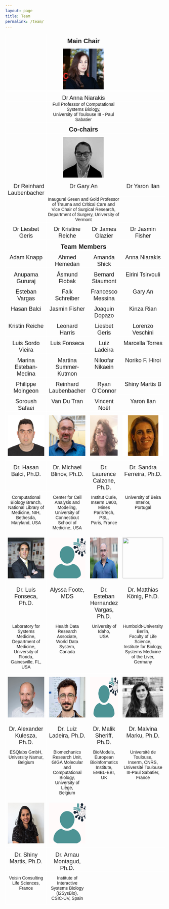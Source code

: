 ```yaml
---
layout: page
title: Team
permalink: /team/
---
```


<style type="text/css">
.tg  {border-collapse:collapse;border-spacing:0;}
.tg td{border-color:black;border-style:solid;border-width:1px;font-family:Arial, sans-serif;font-size:14px;
  overflow:hidden;padding:11px 7px;word-break:normal;}
.tg th{border-color:black;border-style:solid;border-width:1px;font-family:Arial, sans-serif;font-size:14px;
  font-weight:normal;overflow:hidden;padding:11px 7px;word-break:normal;}
.tg .tg-hk1e{border-color:#ffffff;font-family:Arial, Helvetica, sans-serif !important;font-size:14px;text-align:left;
  vertical-align:top;padding:0}
.tg .tg-7t95{border-color:#ffffff;font-family:Arial, Helvetica, sans-serif !important;font-size:20px;font-weight:bold;
  text-align:center;vertical-align:center;padding-bottom:0px}
.tg .tg-7t96{border-color:#ffffff;font-family:Arial, Helvetica, sans-serif !important;font-size:18px;font-weight:bold;
  text-align:center;vertical-align:top;padding-bottom:0}
.tg .tg-8zks{border-color:#ffffff;font-family:Arial, Helvetica, sans-serif !important;font-size:14px;text-align:center;
  vertical-align:top;padding:0}
.tg .tg-zv4m{border-color:#ffffff;text-align:left;vertical-align:top}
.tg .tg-21ns{border-color:#ffffff;font-family:Arial, Helvetica, sans-serif !important;font-size:18px;text-align:center;
  vertical-align:top;padding-bottom:0px}
.tg .tg-9tkx{border-color:#ffffff;font-family:Arial, Helvetica, sans-serif !important;font-size:18px;text-align:right;
  vertical-align:top;padding-bottom:0px}
.tg .tg-b420{border-color:#ffffff;font-size:18px;text-align:center;vertical-align:top;padding-bottom:0px}
</style>
<table class="tg"><thead>
  <tr>
    <th class="tg-21ns"></th>
    <th class="tg-7t95" colspan="2">Main Chair</th>
    <th class="tg-21ns"></th>
  </tr></thead>
<tbody>
  <tr>
    <td class="tg-zv4m"></td>
    <td class="tg-7t96" colspan="2"><img src='./images/photos/Anna-Niarakis.png' width="128" height="128"></td>
    <td class="tg-zv4m"></td>
  </tr>
  <tr>
    <td class="tg-21ns"></td>
    <td class="tg-21ns" colspan="2">Dr Anna Niarakis</td>
    <td class="tg-21ns"></td>
  </tr>
  <tr>
    <td class="tg-zv4m"></td>
    <td class="tg-8zks" colspan="2">Full Professor of Computational Systems Biology,<br>University of Toulouse III - Paul Sabatier</td>
    <td class="tg-zv4m"></td>
  </tr>
  <tr>
    <td class="tg-21ns"></td>
    <td class="tg-7t95" colspan="2"><span style="font-weight:bold">Co-chairs</span></td>
    <td class="tg-21ns"></td>
  </tr>
  <tr>
    <td class="tg-zv4m"></td>
    <td class="tg-7t96" colspan="2"><img src='./images/photos/Gary-An.jpg' width="128" height="128"></td>
    <td class="tg-zv4m"></td>
  </tr>
  <tr>
    <td class="tg-9tkx">Dr Reinhard Laubenbacher</td>
    <td class="tg-21ns" colspan="2"><span style="font-weight:400;font-style:normal">Dr Gary An</span></td>
    <td class="tg-21ns"><span style="font-weight:400;font-style:normal">Dr Yaron Ilan</span></td>
  </tr>
  <tr>
    <td class="tg-zv4m"></td>
    <td class="tg-8zks" colspan="2">
Inaugural Green and Gold Professor<br>of Trauma and Critical Care and<br>Vice Chair of Surgical Research,<br>Department of Surgery, University of Vermont </td>
    <td class="tg-zv4m"></td>
  </tr>
  <tr>
   <td class="tg-21ns"><span style="font-weight:400;font-style:normal">Dr Liesbet Geris</span></td>
    <td class="tg-21ns"><span style="font-weight:400;font-style:normal">Dr Kristine Reiche</span></td>
    <td class="tg-21ns"><span style="font-weight:400;font-style:normal">Dr James Glazier</span></td>
    <td class="tg-21ns"><span style="font-weight:400;font-style:normal">Dr Jasmin Fisher</span></td>
    <td class="tg-21ns"></td>
  </tr>
  <tr>
    <td class="tg-21ns"></td>
    <td class="tg-7t95" colspan="2">Team Members</td>
    <td class="tg-21ns"></td>
  </tr>
  <tr>
    <td class="tg-21ns">Adam Knapp</td>
    <td class="tg-21ns">Ahmed Hemedan</td>
    <td class="tg-21ns">Amanda Shick</td>
    <td class="tg-21ns">Anna Niarakis</td>
  </tr>
  <tr>
    <td class="tg-21ns">Anupama Gururaj</td>
    <td class="tg-21ns">Åsmund Flobak</td>
    <td class="tg-21ns">Bernard Staumont</td>
    <td class="tg-21ns">Eirini Tsirvouli</td>
  </tr>
  <tr>
    <td class="tg-21ns">Esteban Vargas</td>
    <td class="tg-21ns">Falk Schreiber</td>
    <td class="tg-21ns">Francesco Messina</td>
    <td class="tg-21ns">Gary An</td>
  </tr>
  <tr>
    <td class="tg-21ns">Hasan Balci</td>
    <td class="tg-21ns">Jasmin Fisher</td>
    <td class="tg-21ns">Joaquin Dopazo</td>
    <td class="tg-b420">Kinza Rian</td>
  </tr>
  <tr>
    <td class="tg-b420">Kristin Reiche</td>
    <td class="tg-b420">Leonard Harris</td>
    <td class="tg-b420">Liesbet Geris</td>
    <td class="tg-b420">Lorenzo Veschini</td>
  </tr>
  <tr>
    <td class="tg-b420">Luis Sordo Vieira</td>
    <td class="tg-b420">Luis Fonseca</td>
    <td class="tg-b420">Luiz Ladeira</td>
    <td class="tg-b420">Marcella Torres</td>
  </tr>
  <tr>
    <td class="tg-b420">Marina Esteban-Medina</td>
    <td class="tg-b420">Martina Summer-Kutmon</td>
    <td class="tg-b420">Niloofar Nikaein</td>
    <td class="tg-b420">Noriko F. Hiroi</td>
  </tr>
  <tr>
    <td class="tg-b420">Philippe Moingeon</td>
    <td class="tg-b420">Reinhard Laubenbacher</td>
    <td class="tg-b420">Ryan O’Connor</td>
    <td class="tg-b420">Shiny Martis B</td>
  </tr>
  <tr>
    <td class="tg-b420">Soroush Safaei</td>
    <td class="tg-b420">Van Du Tran</td>
    <td class="tg-b420">Vincent Noël</td>
    <td class="tg-b420">Yaron Ilan</td>
  </tr>
  <tr>
<tr>
  <td class="tg-zv4m" style="text-align: center;">
    <img src='/images/photos/Hasan-Balci.jpg' width="128" height="128">
  </td>
  <td class="tg-zv4m" style="text-align: center;">
    <img src='/images/photos/Michael-Blinov.jpg' width="128" height="128">
  </td>
  <td class="tg-zv4m" style="text-align: center;">
    <img src='/images/photos/Laurence-Calzone.png' width="128" height="128">
  </td>
  <td class="tg-zv4m" style="text-align: center;">
    <img src='/images/photos/Sandra-Ferreira.png' width="128" height="128">
  </td>
</tr>
<tr>
  <td class="tg-9tkx" style="text-align: center;">Dr. Hasan Balci, Ph.D.</td>
  <td class="tg-21ns" style="text-align: center;">Dr. Michael Blinov, Ph.D.</td>
  <td class="tg-21ns" style="text-align: center;">Dr. Laurence Calzone, Ph.D.</td>
  <td class="tg-21ns" style="text-align: center;">Dr. Sandra Ferreira, Ph.D.</td>
</tr>
<tr>
  <td class="tg-zv4m" style="text-align: center;">
    Computational Biology Branch,<br>National Library of Medicine, NIH,<br>Bethesda, Maryland, USA
  </td>
  <td class="tg-zv4m" style="text-align: center;">
    Center for Cell Analysis and Modeling,<br>University of Connecticut School of Medicine, USA
  </td>
  <td class="tg-zv4m" style="text-align: center;">
    Institut Curie, Inserm U900,<br>Mines ParisTech, PSL,<br>Paris, France
  </td>
  <td class="tg-zv4m" style="text-align: center;">
    University of Beira Interior,<br>Portugal
  </td>
</tr>
<tr>
  <td class="tg-zv4m" style="text-align: center;">
    <img src='/images/photos/Luis-Fonseca.JPG' width="128" height="128">
  </td>
  <td class="tg-zv4m" style="text-align: center;">
    <img src='/images/photos/IDT-member.png' width="128" height="128">
  </td>
  <td class="tg-zv4m" style="text-align: center;">
    <img src='/images/photos/Esteban-Hernandez-Vargas.jpg' width="128" height="128">
  </td>
  <td class="tg-zv4m" style="text-align: center;">
    <img src='/images/photos/Matthias-Koenig.png' width="128" height="128">
  </td>
</tr>
<tr>
  <td class="tg-9tkx" style="text-align: center;">Dr. Luis Fonseca, Ph.D.</td>
  <td class="tg-21ns" style="text-align: center;">Alyssa Foote, MDS</td>
  <td class="tg-21ns" style="text-align: center;">Dr. Esteban Hernandez Vargas, Ph.D.</td>
  <td class="tg-21ns" style="text-align: center;">Dr. Matthias König, Ph.D.</td>
</tr>
<tr>
  <td class="tg-zv4m" style="text-align: center;">
    Laboratory for Systems Medicine,<br>Department of Medicine,<br>University of Florida,<br>Gainesville, FL, USA
  </td>
  <td class="tg-zv4m" style="text-align: center;">
    Health Data Research Associate,<br>World Data System,<br>Canada
  </td>
  <td class="tg-zv4m" style="text-align: center;">
    University of Idaho,<br>USA
  </td>
  <td class="tg-zv4m" style="text-align: center;">
    Humboldt-University Berlin,<br>Faculty of Life Science,<br>Institute for Biology,<br>Systems Medicine of the Liver,<br>Germany
  </td>
</tr>
<tr>
  <td class="tg-zv4m" style="text-align: center;">
    <img src='/images/photos/Alexander-Kulesza.jpg' width="128" height="128">
  </td>
  <td class="tg-zv4m" style="text-align: center;">
    <img src='/images/photos/Luiz-Ladeira.jpg' width="128" height="128">
  </td>
  <td class="tg-zv4m" style="text-align: center;">
    <img src='/images/photos/IDT-member.png' width="128" height="128">
  </td>
  <td class="tg-zv4m" style="text-align: center;">
    <img src='/images/photos/Malvina-Marku.jpg' width="128" height="128">
  </td>
</tr>
<tr>
  <td class="tg-9tkx" style="text-align: center;">Dr. Alexander Kulesza, Ph.D.</td>
  <td class="tg-21ns" style="text-align: center;">Dr. Luiz Ladeira, Ph.D.</td>
  <td class="tg-21ns" style="text-align: center;">Dr. Malik Sheriff, Ph.D.</td>
  <td class="tg-21ns" style="text-align: center;">Dr. Malvina Marku, Ph.D.</td>
</tr>
<tr>
  <td class="tg-zv4m" style="text-align: center;">
    ESQlabs GmbH,<br>University Namur,<br>Belgium
  </td>
  <td class="tg-zv4m" style="text-align: center;">
    Biomechanics Research Unit,<br>GIGA Molecular and Computational Biology,<br>University of Liège,<br>Belgium
  </td>
  <td class="tg-zv4m" style="text-align: center;">
    BioModels,<br>European Bioinformatics Institute, EMBL-EBI,<br>UK
  </td>
  <td class="tg-zv4m" style="text-align: center;">
    Université de Toulouse,<br>Inserm, CNRS,<br>Université Toulouse III-Paul Sabatier,<br>France
  </td>
</tr>
 <td class="tg-zv4m" style="text-align: center;">
    <img src='/images/photos/Shiny-MartisB.jpeg' width="128" height="128">
  </td>
  <td class="tg-zv4m" style="text-align: center;">
    <img src='/images/photos/IDT-member.png' width="128" height="128">
  </td>
  <td class="tg-zv4m"></td>
  <td class="tg-zv4m"></td>
</tr>
<tr>
  <td class="tg-9tkx" style="text-align: center;">Dr. Shiny Martis, Ph.D.</td>
  <td class="tg-21ns" style="text-align: center;">Dr. Arnau Montagud, Ph.D.</td>
  <td class="tg-21ns" style="text-align: center;"></td>
  <td class="tg-21ns" style="text-align: center;"></td>
</tr>
<tr>
  <td class="tg-zv4m" style="text-align: center;">
    Voisin Consulting Life Sciences,<br>France
  </td>
  <td class="tg-zv4m" style="text-align: center;">
    Institute of Interactive Systems Biology (I2SysBio),<br>CSIC-UV, Spain
  </td>
  <td class="tg-zv4m" style="text-align: center;"></td>
  <td class="tg-zv4m" style="text-align: center;"></td>
</tbody></table>